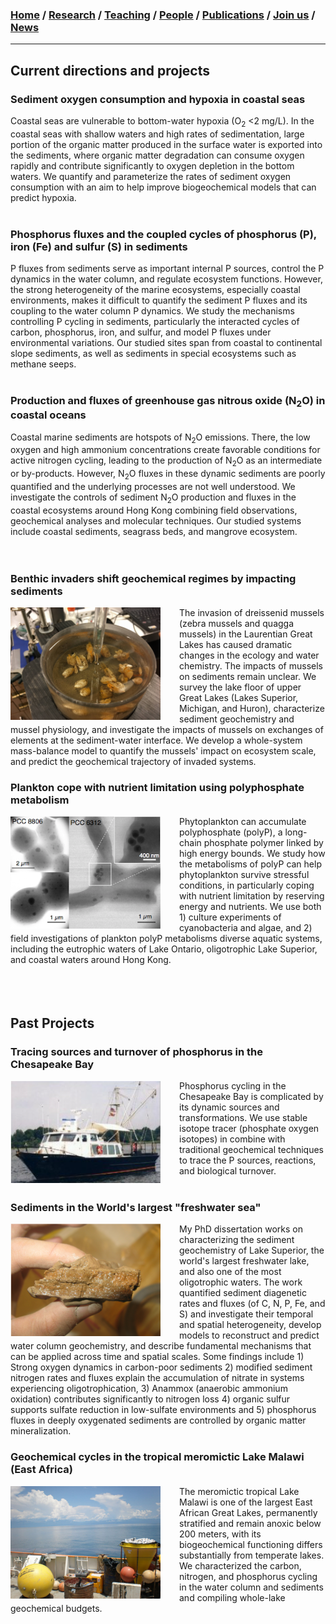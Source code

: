 ### [**Home**](../README.md)  /  [**Research**](research.md)  /  [**Teaching**](teaching.md) / [**People**](people.md) /  [**Publications**](publications.md)  /  [**Join us**](joinus.md)  /  [**News**](news.md) 
---

## Current directions and projects

### Sediment oxygen consumption and hypoxia in coastal seas 
Coastal seas are vulnerable to bottom-water hypoxia (O<sub>2</sub> <2 mg/L). In the coastal seas with shallow waters and high rates of sedimentation, large portion of the organic matter produced in the surface water is exported into the sediments, where organic matter degradation can consume oxygen rapidly and contribute significantly to oxygen depletion in the bottom waters. We quantify and parameterize the rates of sediment oxygen consumption with an aim to help improve biogeochemical models that can predict hypoxia. 
<br/><br/>

### Phosphorus fluxes and the coupled cycles of phosphorus (P), iron (Fe) and sulfur (S) in sediments 
P fluxes from sediments serve as important internal P sources, control the P dynamics in the water column, and regulate ecosystem functions. However, the strong heterogeneity of the marine ecosystems, especially coastal environments, makes it difficult to quantify the sediment P fluxes and its coupling to the water column P dynamics. We study the mechanisms controlling P cycling in sediments, particularly the interacted cycles of carbon, phosphorus, iron, and sulfur, and model P fluxes under environmental variations. Our studied sites span from coastal to continental slope sediments, as well as sediments in special ecosystems such as methane seeps. 
<br/><br/>

### Production and fluxes of greenhouse gas nitrous oxide (N<sub>2</sub>O) in coastal oceans
Coastal marine sediments are hotspots of N<sub>2</sub>O emissions. There, the low oxygen and high ammonium concentrations create favorable conditions for active nitrogen cycling, leading to the production of N<sub>2</sub>O as an intermediate or by-products. However, N<sub>2</sub>O fluxes in these dynamic sediments are poorly quantified and the underlying processes are not well understood. We investigate the controls of sediment N<sub>2</sub>O production and fluxes in the coastal ecosystems around Hong Kong combining field observations, geochemical analyses and molecular techniques. Our studied systems include coastal sediments, seagrass beds, and mangrove ecosystem.  
<br/><br/>

### Benthic invaders shift geochemical regimes by impacting sediments 
<img align="left" style="float: left; padding-right: 30px;" src="/images/mussels.png" width="240" height="180"> The invasion of dreissenid mussels (zebra mussels and quagga mussels) in the Laurentian Great Lakes has caused dramatic changes in the ecology and water chemistry. The impacts of mussels on sediments remain unclear. We survey the lake floor of upper Great Lakes (Lakes Superior, Michigan, and Huron), characterize sediment geochemistry and mussel physiology, and investigate the impacts of mussels on  exchanges of elements at the sediment-water interface. We develop a whole-system mass-balance model to quantify the mussels' impact on ecosystem scale, and predict the geochemical trajectory of invaded systems. 

### Plankton cope with nutrient limitation using polyphosphate metabolism 
<img align="left" style="float: left; padding-right: 30px;" src="/images/polyp.png" width="240" height="180"> Phytoplankton can accumulate polyphosphate (polyP), a long-chain phosphate polymer linked by high energy bounds. We study how the metabolisms of polyP can help phytoplankton survive stressful conditions, in particularly coping with nutrient limitation by reserving energy and nutrients. We use both 1) culture experiments of cyanobacteria and algae, and 2) field investigations of plankton polyP metabolisms diverse aquatic systems, including the eutrophic waters of Lake Ontario, oligotrophic Lake Superior, and coastal waters around Hong Kong. 
<br/><br/>
<br/><br/>

## Past Projects 

### Tracing sources and turnover of phosphorus in the Chesapeake Bay
<img align="left" style="float: left; padding-right: 30px;" src="/images/kerhin.png" width="240"> Phosphorus cycling in the Chesapeake Bay is complicated by its dynamic sources and transformations. We use stable isotope tracer (phosphate oxygen isotopes) in combine with traditional geochemical techniques to trace the P sources, reactions, and biological turnover. 
<br/><br/>

### Sediments in the World's largest "freshwater sea" 
<img align="left" style="float: left; padding-right: 30px;" src="/images/ironlayer.png" width="240">My PhD dissertation works on characterizing the sediment geochemistry of Lake Superior, the world's largest freshwater lake, and also one of the most oligotrophic waters. The work quantified sediment diagenetic rates and fluxes (of C, N, P, Fe, and S) and investigate their temporal and spatial heterogeneity, develop models to reconstruct and predict water column geochemistry, and describe fundamental mechanisms that can be applied across time and spatial scales.
Some findings include 1) Strong oxygen dynamics in carbon-poor sediments 2) modified sediment nitrogen rates and fluxes explain the accumulation of nitrate in systems experiencing oligotrophication, 3) Anammox (anaerobic ammonium oxidation) contributes significantly to nitrogen loss 4) organic sulfur supports sulfate reduction in low-sulfate environments and 5) phosphorus fluxes in deeply oxygenated sediments are controlled by organic matter mineralization.  

### Geochemical cycles in the tropical meromictic Lake Malawi (East Africa)
<img align="left" style="float: left; padding-right: 30px;" src="/images/malawi2.png" width="240"> The meromictic tropical Lake Malawi is one of the largest East African Great Lakes, permanently stratified and remain anoxic below 200 meters, with its biogeochemical functioning differs substantially from temperate lakes. We characterized the carbon, nitrogen, and phosphorus cycling in the water column and sediments and compiling whole-lake geochemical budgets. 

